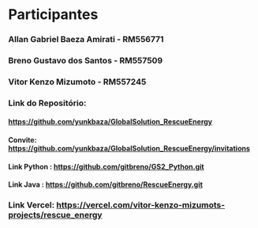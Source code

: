 # Participantes

### Allan Gabriel Baeza Amirati   - RM556771
### Breno Gustavo dos Santos      - RM557509
### Vitor Kenzo Mizumoto          - RM557245

### Link do Repositório:
#### https://github.com/yunkbaza/GlobalSolution_RescueEnergy

#### Convite: https://github.com/yunkbaza/GlobalSolution_RescueEnergy/invitations

#### Link Python : https://github.com/gitbreno/GS2_Python.git     

#### Link Java : https://github.com/gitbreno/RescueEnergy.git    


### Link Vercel: https://vercel.com/vitor-kenzo-mizumots-projects/rescue_energy 